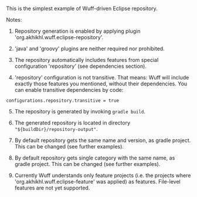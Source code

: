 This is the simplest example of Wuff-driven Eclipse repository.

Notes:

1. Repository generation is enabled by applying plugin 'org.akhikhl.wuff.eclipse-repository'.

2. 'java' and 'groovy' plugins are neither required nor prohibited.

3. The repository automatically includes features from special configuration 'repository' (see dependencies section).

4. 'repository' configuration is not transitive. That means: Wuff will include exactly those features you mentioned, without their dependencies. You can enable transitive dependencies by code:
  ```
  configurations.repository.transitive = true
  ```
  
5. The repository is generated by invoking `gradle build`.

6. The generated repository is located in directory `"${buildDir}/repository-output"`.

7. By default repository gets the same name and version, as gradle project. This can be changed (see further examples).

8. By default repository gets single category with the same name, as gradle project. This can be changed (see further examples).

9. Currently Wuff understands only feature projects (i.e. the projects where 'org.akhikhl.wuff.eclipse-feature' was applied) as features. File-level features are not yet supported.
